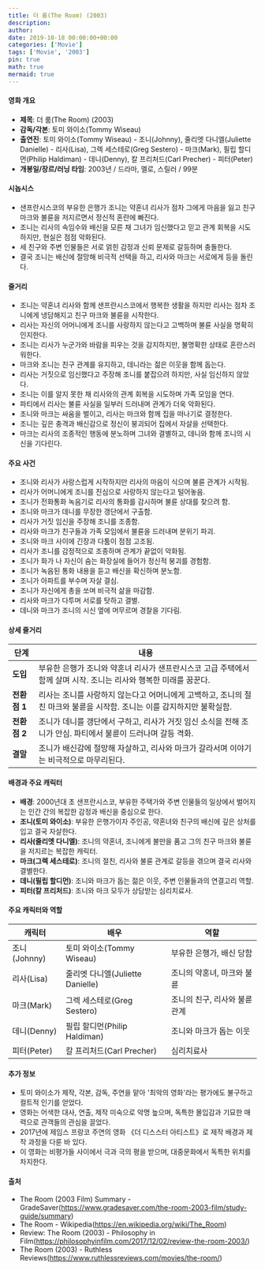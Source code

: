 ```yaml
---
title: 더 룸(The Room) (2003)
description: 
author: 
date: 2019-10-18 00:00:00+00:00
categories: ['Movie']
tags: ['Movie', '2003']
pin: true
math: true
mermaid: true
---
```

#### 영화 개요

- **제목**: 더 룸(The Room) (2003)  
- **감독/각본**: 토미 와이소(Tommy Wiseau)  
- **출연진**: 토미 와이소(Tommy Wiseau) - 조니(Johnny), 줄리엣 다니엘(Juliette Danielle) - 리사(Lisa), 그렉 세스테로(Greg Sestero) - 마크(Mark), 필립 할디먼(Philip Haldiman) - 데니(Denny), 칼 프리처드(Carl Precher) - 피터(Peter)  
- **개봉일/장르/러닝 타임**: 2003년 / 드라마, 멜로, 스릴러 / 99분  

#### 시놉시스

- 샌프란시스코의 부유한 은행가 조니는 약혼녀 리사가 점차 그에게 마음을 잃고 친구 마크와 불륜을 저지르면서 정신적 혼란에 빠진다.  
- 조니는 리사의 속임수와 배신을 모른 채 그녀가 임신했다고 믿고 관계 회복을 시도하지만, 현실은 점점 악화된다.  
- 세 친구와 주변 인물들은 서로 얽힌 감정과 신뢰 문제로 갈등하며 충돌한다.  
- 결국 조니는 배신에 절망해 비극적 선택을 하고, 리사와 마크는 서로에게 등을 돌린다.  

#### 줄거리

- 조니는 약혼녀 리사와 함께 샌프란시스코에서 행복한 생활을 하지만 리사는 점차 조니에게 냉담해지고 친구 마크와 불륜을 시작한다.  
- 리사는 자신의 어머니에게 조니를 사랑하지 않는다고 고백하며 불륜 사실을 명확히 인지한다.  
- 조니는 리사가 누군가와 바람을 피우는 것을 감지하지만, 불명확한 상태로 혼란스러워한다.  
- 마크와 조니는 친구 관계를 유지하고, 데니라는 젊은 이웃을 함께 돕는다.  
- 리사는 거짓으로 임신했다고 주장해 조니를 붙잡으려 하지만, 사실 임신하지 않았다.  
- 조니는 이를 알지 못한 채 리사와의 관계 회복을 시도하며 가족 모임을 연다.  
- 파티에서 리사는 불륜 사실을 일부러 드러내며 관계가 더욱 악화된다.  
- 조니와 마크는 싸움을 벌이고, 리사는 마크와 함께 집을 떠나기로 결정한다.  
- 조니는 깊은 충격과 배신감으로 정신이 붕괴되어 집에서 자살을 선택한다.  
- 마크는 리사의 조종적인 행동에 분노하며 그녀와 결별하고, 데니와 함께 조니의 시신을 기다린다.  

#### 주요 사건

- 조니와 리사가 사랑스럽게 시작하지만 리사의 마음이 식으며 불륜 관계가 시작됨.  
- 리사가 어머니에게 조니를 진심으로 사랑하지 않는다고 털어놓음.  
- 조니가 전화통화 녹음기로 리사의 통화를 감시하며 불륜 상대를 찾으려 함.  
- 조니와 마크가 데니를 무장한 갱단에서 구출함.  
- 리사가 거짓 임신을 주장해 조니를 조종함.  
- 리사와 마크가 친구들과 가족 모임에서 불륜을 드러내며 분위기 파괴.  
- 조니와 마크 사이에 긴장과 다툼이 점점 고조됨.  
- 리사가 조니를 감정적으로 조종하며 관계가 끝없이 악화됨.  
- 조니가 화가 나 자신이 숨는 화장실에 들어가 정신적 붕괴를 경험함.  
- 조니가 녹음된 통화 내용을 듣고 배신을 확신하며 분노함.  
- 조니가 아파트를 부수며 자살 결심.  
- 조니가 자신에게 총을 쏘며 비극적 삶을 마감함.  
- 리사와 마크가 다투며 서로를 탓하고 결별.  
- 데니와 마크가 조니의 시신 옆에 머무르며 경찰을 기다림.  

#### 상세 줄거리

| **단계** | **내용** |
|----------|----------|
| **도입** | 부유한 은행가 조니와 약혼녀 리사가 샌프란시스코 고급 주택에서 함께 살며 시작. 조니는 리사와 행복한 미래를 꿈꾼다. |
| **전환점 1** | 리사는 조니를 사랑하지 않는다고 어머니에게 고백하고, 조니의 절친 마크와 불륜을 시작함. 조니는 이를 감지하지만 불확실함. |
| **전환점 2** | 조니가 데니를 갱단에서 구하고, 리사가 거짓 임신 소식을 전해 조니가 안심. 파티에서 불륜이 드러나며 갈등 격화. |
| **결말** | 조니가 배신감에 절망해 자살하고, 리사와 마크가 갈라서며 이야기는 비극적으로 마무리된다. |

#### 배경과 주요 캐릭터

- **배경**: 2000년대 초 샌프란시스코, 부유한 주택가와 주변 인물들의 일상에서 벌어지는 인간 간의 복잡한 감정과 배신을 중심으로 한다.  
- **조니(토미 와이소)**: 부유한 은행가이자 주인공, 약혼녀와 친구의 배신에 깊은 상처를 입고 결국 자살한다.  
- **리사(줄리엣 다니엘)**: 조니의 약혼녀, 조니에게 불만을 품고 그의 친구 마크와 불륜을 저지르는 복잡한 캐릭터.  
- **마크(그렉 세스테로)**: 조니의 절친, 리사와 불륜 관계로 갈등을 겪으며 결국 리사와 결별한다.  
- **데니(필립 할디먼)**: 조니와 마크가 돕는 젊은 이웃, 주변 인물들과의 연결고리 역할.  
- **피터(칼 프리처드)**: 조니와 마크 모두가 상담받는 심리치료사.  

#### 주요 캐릭터와 역할

| **캐릭터** | **배우** | **역할** |
|------------|----------|----------|
| 조니(Johnny) | 토미 와이소(Tommy Wiseau) | 부유한 은행가, 배신 당함 |
| 리사(Lisa) | 줄리엣 다니엘(Juliette Danielle) | 조니의 약혼녀, 마크와 불륜 |
| 마크(Mark) | 그렉 세스테로(Greg Sestero) | 조니의 친구, 리사와 불륜 관계 |
| 데니(Denny) | 필립 할디먼(Philip Haldiman) | 조니와 마크가 돕는 이웃 |
| 피터(Peter) | 칼 프리처드(Carl Precher) | 심리치료사 |

#### 추가 정보

- 토미 와이소가 제작, 각본, 감독, 주연을 맡아 '최악의 영화'라는 평가에도 불구하고 컬트적 인기를 얻었다.  
- 영화는 어색한 대사, 연출, 제작 미숙으로 악명 높으며, 독특한 몰입감과 기묘한 매력으로 관객들의 관심을 끌었다.  
- 2017년에 제임스 프랑코 주연의 영화 《더 디스스터 아티스트》로 제작 배경과 제작 과정을 다룬 바 있다.  
- 이 영화는 비평가들 사이에서 극과 극의 평을 받으며, 대중문화에서 독특한 위치를 차지한다.  

#### 출처

- The Room (2003 Film) Summary - GradeSaver(https://www.gradesaver.com/the-room-2003-film/study-guide/summary)  
- The Room - Wikipedia(https://en.wikipedia.org/wiki/The_Room)  
- Review: The Room (2003) - Philosophy in Film(https://philosophyinfilm.com/2017/12/02/review-the-room-2003/)  
- The Room (2003) - Ruthless Reviews(https://www.ruthlessreviews.com/movies/the-room/)
